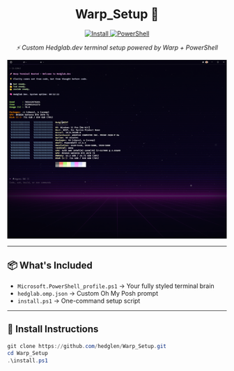<h1 align="center">Warp_Setup 🚀</h1>

<p align="center">
  <a href="#-install-instructions">
    <img src="https://img.shields.io/badge/INSTALL-%F0%9F%9A%80-black?style=for-the-badge" alt="Install">
  </a>
  <a href="./powershell/Microsoft.PowerShell_profile.ps1">
    <img src="https://img.shields.io/badge/POWERSHELL-Terminal-blueviolet?style=for-the-badge" alt="PowerShell">
  </a>
</p>

<p align="center"><em>⚡ Custom Hedglab.dev terminal setup powered by Warp + PowerShell</em></p>

<p align="center">
  <img src="./assets/Warp_Preview.png" alt="Warp Terminal Preview" width="800">
</p>


---

## 📦 What's Included

- `Microsoft.PowerShell_profile.ps1` → Your fully styled terminal brain  
- `hedglab.omp.json` → Custom Oh My Posh prompt  
- `install.ps1` → One-command setup script

---

## 🌸 Install Instructions

```powershell
git clone https://github.com/hedglen/Warp_Setup.git
cd Warp_Setup
.\install.ps1
